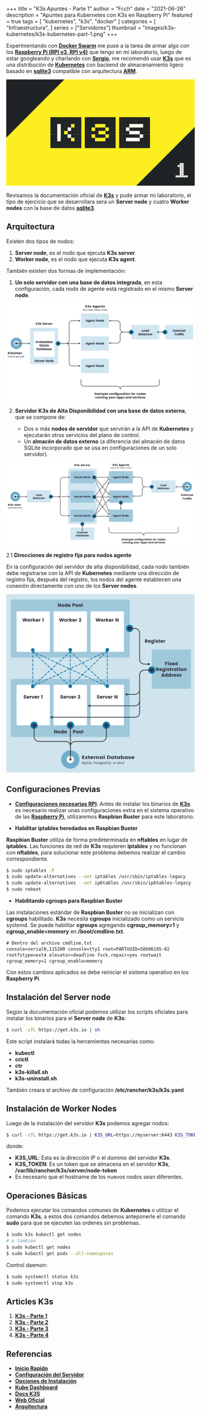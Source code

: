 +++
title = "K3s Apuntes - Parte 1"
author = "Fcch"
date = "2021-06-26"
description = "Apuntes para Kubernetes con K3s en Raspberry Pi"
featured = true
tags = [
    "kubernetes",
    "k3s",
    "docker"
]
categories = [
    "Infraestructura",
]
series = ["Servidores"]
thumbnail = "images/k3s-kubernetes/k3s-kubernetes-part-1.png"
+++

Experimentando con [**Docker Swarm**](https://docs.docker.com/engine/swarm/) me puse a la tarea de armar algo con los [**Raspberry Pi (RPI v3, RPI v4)**](https://www.raspberrypi.org/) que tengo en mi laboratorio, luego de estar googleando y charlando con [**Sergio**](https://twitter.com/donkeysharp), me recomendó usar [**K3s**](https://k3s.io/) que es una distribución de [**Kubernetes**](https://kubernetes.io/) con backend de almacenamiento ligero basado en [**sqlite3**](https://www.sqlite.org/index.html) compatible con arquitectura [**ARM**](https://en.wikipedia.org/wiki/ARM_architecture).

<!--more-->

![](/images/k3s-kubernetes/k3s-kubernetes-part-1.png)

Revisamos la documentación oficial de [**K3s**](https://rancher.com/docs/k3s/latest/en/) y pude armar mi laboratorio, el tipo de ejercicio que se desarrollara sera un **Server node** y cuatro **Worker nodes** con la  base de datos [**sqlite3**](https://www.sqlite.org/index.html).

## Arquitectura

Existen dos tipos de nodos:

1. **Server node**, es el nodo que ejecuta **K3s server**.
2. **Worker node**, es el nodo que ejecuta **K3s agent**.

También existen dos formas de implementación:

1. **Un solo servidor con una base de datos integrada**, en esta configuración, cada nodo de agente está registrado en el mismo **Server node**.

![](/images/k3s-kubernetes/k3s-architecture-single-server.png)

2. **Servidor K3s de Alta Disponibilidad con una base de datos externa**, que se compone de:

   - Dos o más **nodos de servidor** que servirán a la API de **Kubernetes** y ejecutarán otros servicios del plano de control.
   - Un **almacén de datos externo** (a diferencia del almacén de datos SQLite incorporado que se usa en configuraciones de un solo servidor).

![](/images/k3s-kubernetes/k3s-architecture-ha-server.png)

2.1 **Direcciones de registro fija para nodos agente**

En la configuración del servidor de alta disponibilidad, cada nodo también debe registrarse con la API de **Kubernetes** mediante una dirección de registro fija, después del registro, los nodos del agente establecen una conexión directamente con uno de los **Server nodes**.

![](/images/k3s-kubernetes/k3s-production-setup.svg)

## Configuraciones Previas

- [**Configuraciones necesarias RPI**](https://rancher.com/docs/k3s/latest/en/advanced/#enabling-legacy-iptables-on-raspbian-buster): Antes de instalar los binarios de [**K3s**](https://k3s.io/) es necesario realizar unas configuraciones extra en el sistema operativo de las [**Raspberry Pi**](https://www.raspberrypi.org/), utilizaremos **Raspbian Buster** para este laboratorio.

- **Habilitar iptables heredados en Raspbian Buster**

**Raspbian Buster** utiliza de forma predeterminada en **nftables** en lugar de **iptables**. Las funciones de red de **K3s** requieren **iptables** y no funcionan con **nftables**, para solucionar este problema debemos realizar el cambio correspondiente.

```bash
$ sudo iptables -F
$ sudo update-alternatives --set iptables /usr/sbin/iptables-legacy
$ sudo update-alternatives --set ip6tables /usr/sbin/ip6tables-legacy
$ sudo reboot
```

- **Habilitando cgroups para Raspbian Buster**

Las instalaciones estándar de **Raspbian Buster** no se inicializan con **cgroups** habilitado. **K3s** necesita **cgroups** inicializado como un servicio systemd. Se puede habilitar **cgroups** agregando **cgroup_memory=1** y **cgroup_enable=memory** en **/boot/cmdline.txt**.

```text
# Dentro del archivo cmdline.txt
console=serial0,115200 console=tty1 root=PARTUUID=58b06195-02 rootfstype=ext4 elevator=deadline fsck.repair=yes rootwait cgroup_memory=1 cgroup_enable=memory
```

Con estos cambios aplicados se debe reiniciar el sistema operativo en los **Raspberry Pi**.

## Instalación del Server node

Según la documentación oficial podemos utilizar los scripts oficiales para instalar los binarios para el **Server node** de **K3s**:

```bash
$ curl -sfL https://get.k3s.io | sh -
```

Este script instalará todas la herramientas necesarias como: 

- **kubectl**
- **crictl**
- **ctr**
- **k3s-killall.sh**
- **k3s-uninstall.sh**

También creara el archivo de configuración **/etc/rancher/k3s/k3s.yaml**

## Instalación de Worker Nodes

Luego de la instalación del servidor **K3s** podemos agregar nodos: 

```bash
$ curl -sfL https://get.k3s.io | K3S_URL=https://myserver:6443 K3S_TOKEN=mynodetoken sh -
```

donde:

- **K3S_URL**: Esta es la dirección IP o el dominio del servidor **K3s**.
- **K3S_TOKEN**: Es un token que se almacena en el servidor **K3s**, **/var/lib/rancher/k3s/server/node-token**
- Es necesario que el hostname de los nuevos nodos sean diferentes.

## Operaciones Básicas

Podemos ejecutar los comandos comunes de **Kubernetes** o utilizar el comando **K3s**, a estos dos comandos debemos anteponerle el comando **sudo** para que se ejecuten las ordenes sin problemas.

```bash
$ sudo k3s kubectl get nodes
# o también
$ sudo kubectl get nodes
$ sudo kubectl get pods --all-namespaces
```

Control daemon:

```bash
$ sudo systemctl status k3s
$ sudo systemctl stop k3s
```

## Articles K3s

1. [**K3s - Parte 1**](https://blog.fcch.xyz/post/infrastructure/k3s-notes-first/)
2. [**K3s - Parte 2**](https://blog.fcch.xyz/post/infrastructure/k3s-notes-second/)
3. [**K3s - Parte 3**](https://blog.fcch.xyz/post/infrastructure/k3s-notes-third/)
4. [**K3s - Parte 4**](https://blog.fcch.xyz/post/infrastructure/k3s-notes-fourth/)

## Referencias

- [**Inicio Rapido**](https://rancher.com/docs/k3s/latest/en/quick-start/)
- [**Configuración del Servidor**](https://rancher.com/docs/k3s/latest/en/installation/install-options/server-config/)
- [**Opciones de Instalación**](https://rancher.com/docs/k3s/latest/en/installation/install-options/)
- [**Kube Dashboard**](https://rancher.com/docs/k3s/latest/en/installation/kube-dashboard/)
- [**Docs K3S**](https://rancher.com/docs/)
- [**Web Oficial**](https://k3s.io/)
- [**Arquitectura**](https://rancher.com/docs/k3s/latest/en/architecture/)